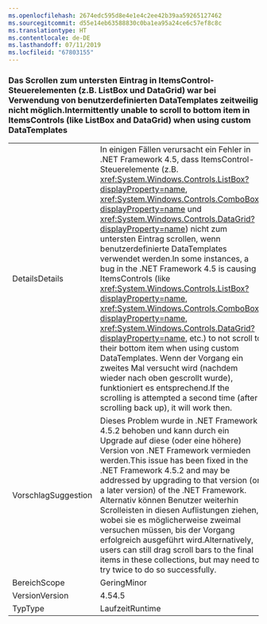 ```yaml
---
ms.openlocfilehash: 2674edc595d8e4e1e4c2ee42b39aa59265127462
ms.sourcegitcommit: d55e14eb63588830c0ba1ea95a24ce6c57ef8c8c
ms.translationtype: HT
ms.contentlocale: de-DE
ms.lasthandoff: 07/11/2019
ms.locfileid: "67803155"
---
```

### <a name="intermittently-unable-to-scroll-to-bottom-item-in-itemscontrols-like-listbox-and-datagrid-when-using-custom-datatemplates"></a><span data-ttu-id="fb9e7-101">Das Scrollen zum untersten Eintrag in ItemsControl-Steuerelementen (z.B. ListBox und DataGrid) war bei Verwendung von benutzerdefinierten DataTemplates zeitweilig nicht möglich.</span><span class="sxs-lookup"><span data-stu-id="fb9e7-101">Intermittently unable to scroll to bottom item in ItemsControls (like ListBox and DataGrid) when using custom DataTemplates</span></span>

|   |   |
|---|---|
|<span data-ttu-id="fb9e7-102">Details</span><span class="sxs-lookup"><span data-stu-id="fb9e7-102">Details</span></span>|<span data-ttu-id="fb9e7-103">In einigen Fällen verursacht ein Fehler in .NET Framework 4.5, dass ItemsControl-Steuerelemente (z.B. <xref:System.Windows.Controls.ListBox?displayProperty=name>, <xref:System.Windows.Controls.ComboBox?displayProperty=name> und <xref:System.Windows.Controls.DataGrid?displayProperty=name>) nicht zum untersten Eintrag scrollen, wenn benutzerdefinierte DataTemplates verwendet werden.</span><span class="sxs-lookup"><span data-stu-id="fb9e7-103">In some instances, a bug in the .NET Framework 4.5 is causing ItemsControls (like <xref:System.Windows.Controls.ListBox?displayProperty=name>, <xref:System.Windows.Controls.ComboBox?displayProperty=name>, <xref:System.Windows.Controls.DataGrid?displayProperty=name>, etc.) to not scroll to their bottom item when using custom DataTemplates.</span></span> <span data-ttu-id="fb9e7-104">Wenn der Vorgang ein zweites Mal versucht wird (nachdem wieder nach oben gescrollt wurde), funktioniert es entsprechend.</span><span class="sxs-lookup"><span data-stu-id="fb9e7-104">If the scrolling is attempted a second time (after scrolling back up), it will work then.</span></span>|
|<span data-ttu-id="fb9e7-105">Vorschlag</span><span class="sxs-lookup"><span data-stu-id="fb9e7-105">Suggestion</span></span>|<span data-ttu-id="fb9e7-106">Dieses Problem wurde in .NET Framework 4.5.2 behoben und kann durch ein Upgrade auf diese (oder eine höhere) Version von .NET Framework vermieden werden.</span><span class="sxs-lookup"><span data-stu-id="fb9e7-106">This issue has been fixed in the .NET Framework 4.5.2 and may be addressed by upgrading to that version (or a later version) of the .NET Framework.</span></span> <span data-ttu-id="fb9e7-107">Alternativ können Benutzer weiterhin Scrolleisten in diesen Auflistungen ziehen, wobei sie es möglicherweise zweimal versuchen müssen, bis der Vorgang erfolgreich ausgeführt wird.</span><span class="sxs-lookup"><span data-stu-id="fb9e7-107">Alternatively, users can still drag scroll bars to the final items in these collections, but may need to try twice to do so successfully.</span></span>|
|<span data-ttu-id="fb9e7-108">Bereich</span><span class="sxs-lookup"><span data-stu-id="fb9e7-108">Scope</span></span>|<span data-ttu-id="fb9e7-109">Gering</span><span class="sxs-lookup"><span data-stu-id="fb9e7-109">Minor</span></span>|
|<span data-ttu-id="fb9e7-110">Version</span><span class="sxs-lookup"><span data-stu-id="fb9e7-110">Version</span></span>|<span data-ttu-id="fb9e7-111">4.5</span><span class="sxs-lookup"><span data-stu-id="fb9e7-111">4.5</span></span>|
|<span data-ttu-id="fb9e7-112">Typ</span><span class="sxs-lookup"><span data-stu-id="fb9e7-112">Type</span></span>|<span data-ttu-id="fb9e7-113">Laufzeit</span><span class="sxs-lookup"><span data-stu-id="fb9e7-113">Runtime</span></span>|

